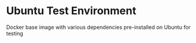 # Ubuntu Test Environment

Docker base image with various dependencies pre-installed on Ubuntu for testing
